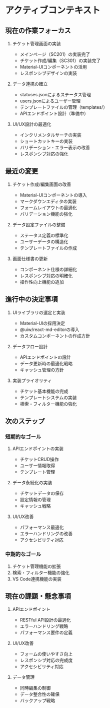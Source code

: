 # アクティブコンテキスト

## 現在の作業フォーカス

1. チケット管理画面の実装
   - メインページ（SC201）の実装完了
   - チケット作成/編集（SC301）の実装完了
   - Material-UIコンポーネントの活用
   - レスポンシブデザインの実装

2. データ連携の確立
   - statuses.jsonによるステータス管理
   - users.jsonによるユーザー管理
   - テンプレートファイルの管理（templates/）
   - APIエンドポイント設計（準備中）

3. UI/UX設計の最適化
   - インクリメンタルサーチの実装
   - ショートカットキーの実装
   - バリデーション・エラー表示の改善
   - レスポンシブ対応の強化

## 最近の変更

1. チケット作成/編集画面の改善
   - Material-UIコンポーネントの導入
   - マークダウンエディタの実装
   - フォームレイアウトの最適化
   - バリデーション機能の強化

2. データ設定ファイルの整備
   - ステータス定義の標準化
   - ユーザーデータの構造化
   - テンプレートファイルの作成

3. 画面仕様書の更新
   - コンポーネント仕様の詳細化
   - レスポンシブ対応の明確化
   - 操作性向上機能の追加

## 進行中の決定事項

1. UIライブラリの選定と実装
   - Material-UIの採用決定
   - @uiw/react-md-editorの導入
   - カスタムコンポーネントの作成方針

2. データフロー設計
   - APIエンドポイントの設計
   - データ更新時の最適化戦略
   - キャッシュ管理の方針

3. 実装プライオリティ
   - チケット基本機能の完成
   - テンプレートシステムの実装
   - 検索・フィルター機能の強化

## 次のステップ

### 短期的なゴール
1. APIエンドポイントの実装
   - チケットCRUD操作
   - ユーザー情報取得
   - テンプレート管理

2. データ永続化の実装
   - チケットデータの保存
   - 設定情報の管理
   - キャッシュ戦略

3. UI/UX改善
   - パフォーマンス最適化
   - エラーハンドリングの改善
   - アクセシビリティ対応

### 中期的なゴール
1. チケット管理機能の拡張
2. 検索・フィルター機能の強化
3. VS Code連携機能の実装

## 現在の課題・懸念事項

1. APIエンドポイント
   - RESTful API設計の最適化
   - エラーハンドリング戦略
   - パフォーマンス要件の定義

2. UI/UX改善
   - フォームの使いやすさ向上
   - レスポンシブ対応の完成度
   - アクセシビリティ対応

3. データ管理
   - 同時編集の制御
   - データ整合性の確保
   - バックアップ戦略
